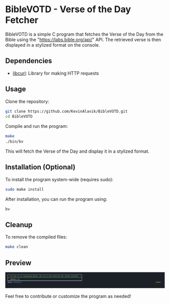 # BibleVOTD - Verse of the Day Fetcher

BibleVOTD is a simple C program that fetches the Verse of the Day from the Bible using the "https://labs.bible.org/api/" API. The retrieved verse is then displayed in a stylized format on the console.

## Dependencies

- [libcurl](https://curl.se/libcurl/): Library for making HTTP requests

## Usage

Clone the repository:

```bash
git clone https://github.com/KevinAlavik/BibleVOTD.git
cd BibleVOTD
```

Compile and run the program:

```bash
make
./bin/bv
```

This will fetch the Verse of the Day and display it in a stylized format.

## Installation (Optional)

To install the program system-wide (requires sudo):

```bash
sudo make install
```

After installation, you can run the program using:

```bash
bv
```

## Cleanup

To remove the compiled files:

```bash
make clean
```

## Preview
![BibleVOTD Preview](https://raw.githubusercontent.com/KevinAlavik/BibleVOTD/main/preview.png)

Feel free to contribute or customize the program as needed!